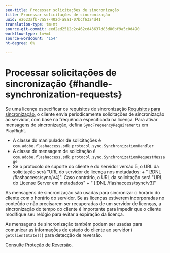 ```yaml
---
seo-title: Processar solicitações de sincronização
title: Processar solicitações de sincronização
uuid: e2623afb-7a57-402d-a8a1-07bcf6324d41
translation-type: tm+mt
source-git-commit: eed2ed2512c2c462cd43637d83d80bf9a5c0d490
workflow-type: tm+mt
source-wordcount: '154'
ht-degree: 0%

---
```



# Processar solicitações de sincronização {#handle-synchronization-requests}

Se uma licença especificar os requisitos de sincronização [Requisitos para sincronização,](../../protecting-content/introduction/usage-rules/authentication/synchronization.md) o cliente envia periodicamente solicitações de sincronização ao servidor, com base na frequência especificada na licença. Para ativar mensagens de sincronização, defina `SyncFrequencyRequirements` em PlayRight.

* A classe do manipulador de solicitações é `com.adobe.flashaccess.sdk.protocol.sync.SynchronizationHandler`
* A classe de mensagem de solicitação é `com.adobe.flashaccess.sdk.protocol.sync.SynchronizationRequestMessage`
* Se o protocolo de suporte do cliente e do servidor versão 5, o URL da solicitação será &quot;URL do servidor de licença nos metadados: + &quot; [!DNL /flashaccess/sync/v4]&quot;. Caso contrário, o URL da solicitação será &quot;URL do License Server em metadados&quot; + &quot; [!DNL /flashaccess/sync/v3]&quot;

As mensagens de sincronização são usadas para sincronizar o horário do cliente com o horário do servidor. Se as licenças estiverem incorporadas no conteúdo e não precisarem ser recuperadas de um servidor de licenças, a sincronização do tempo do cliente é importante para impedir que o cliente modifique seu relógio para evitar a expiração da licença.

As mensagens de sincronização também podem ser usadas para comunicar as informações de estado do cliente ao servidor ( `getClientState()`) para detecção de reversão.

Consulte [Proteção de Reversão](../../protecting-content/implementing-the-license-server/processing-drm-requests.md#rollback-detection).
